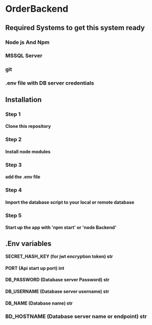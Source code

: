 # OrderBackend


## Required Systems to get this system ready 
### Node js And Npm 
### MSSQL Server
### git
### .env file with DB server credentials 

## Installation
### Step 1
#### Clone this repository
### Step 2
#### Install node modules
### Step 3
#### add the .env file
### Step 4
#### Import the database script to your local or remote database
### Step 5
#### Start up the app with 'npm start' or 'node Backend'


## .Env variables
#### SECRET_HASH_KEY (for jwt encryption token) str
#### PORT (Api start up port) int
#### DB_PASSWORD (Database server Password) str
#### DB_USERNAME (Database server username) str
#### DB_NAME (Database name) str
### BD_HOSTNAME (Database server name or endpoint) str
